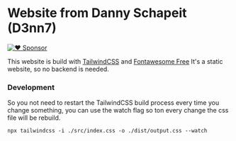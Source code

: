 # Website from Danny Schapeit (D3nn7)
[![❤️ Sponsor](https://img.shields.io/badge/sponsor-30363D?style=for-the-badge&logo=GitHub-Sponsors&logoColor=#white)](https://github.com/sponsors/D3nn7)


This website is build with [TailwindCSS](https://tailwindcss.com) and [Fontawesome Free](fontawesome.com) It's a static website, so no backend is needed.

### Development
So you not need to restart the TailwindCSS build process every time you change something, you can use the watch flag so ton every change the css file will be rebuild.

```shell
npx tailwindcss -i ./src/index.css -o ./dist/output.css --watch
```